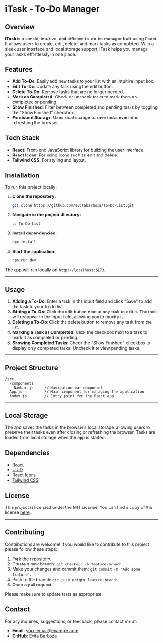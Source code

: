 # iTask - To-Do Manager

## Overview

**iTask** is a simple, intuitive, and efficient to-do list manager built using React. It allows users to create, edit, delete, and mark tasks as completed. With a sleek user interface and local storage support, iTask helps you manage your tasks effortlessly in one place.

## Features

- **Add To-Do**: Easily add new tasks to your list with an intuitive input box.
- **Edit To-Do**: Update any task using the edit button.
- **Delete To-Do**: Remove tasks that are no longer needed.
- **Mark as Completed**: Check or uncheck tasks to mark them as completed or pending.
- **Show Finished**: Filter between completed and pending tasks by toggling the "Show Finished" checkbox.
- **Persistent Storage**: Uses local storage to save tasks even after refreshing the browser.


## Tech Stack

- **React**: Front-end JavaScript library for building the user interface.
- **React Icons**: For using icons such as edit and delete.
- **Tailwind CSS**: For styling and layout.


## Installation

To run this project locally:

1. **Clone the repository:**
   ```bash
   git clone https://github.com/evitabarboza/To-Do-List.git
   ```

2. **Navigate to the project directory:**
   ```bash
   cd To-Do-List
   ```

3. **Install dependencies:**
   ```bash
   npm install
   ```

4. **Start the application:**
   ```bash
   npm run dev
   ```

The app will run locally on `http://localhost:5173`.

---

## Usage

1. **Adding a To-Do**: Enter a task in the input field and click "Save" to add the task to your to-do list.
2. **Editing a To-Do**: Click the edit button next to any task to edit it. The task will reappear in the input field, allowing you to modify it.
3. **Deleting a To-Do**: Click the delete button to remove any task from the list.
4. **Marking a Task as Completed**: Click the checkbox next to a task to mark it as completed or pending.
5. **Showing Completed Tasks**: Check the "Show Finished" checkbox to display only completed tasks. Uncheck it to view pending tasks.

---

## Project Structure

```
/src
  /components
    Navbar.js     // Navigation bar component
  App.js          // Main component for managing the application
  index.js        // Entry point for the React app
```

---

## Local Storage

The app saves the tasks in the browser’s local storage, allowing users to preserve their tasks even after closing or refreshing the browser. Tasks are loaded from local storage when the app is started.


## Dependencies

- [React](https://reactjs.org/)
- [UUID](https://www.npmjs.com/package/uuid)
- [React Icons](https://react-icons.github.io/react-icons/)
- [Tailwind CSS](https://tailwindcss.com/)


## License

This project is licensed under the MIT License. You can find a copy of the license [here](https://opensource.org/licenses/MIT).

---

## Contributing

Contributions are welcome! If you would like to contribute to this project, please follow these steps:

1. Fork the repository.
2. Create a new branch: `git checkout -b feature-branch`.
3. Make your changes and commit them: `git commit -m 'Add some feature'`.
4. Push to the branch: `git push origin feature-branch`.
5. Open a pull request.

Please make sure to update tests as appropriate.


## Contact

For any inquiries, suggestions, or feedback, please contact me at:

- **Email**: [your-email@example.com](mailto:your-email@example.com)
- **GitHub**: [Evita Barboza](https://github.com/evitabarboza)

